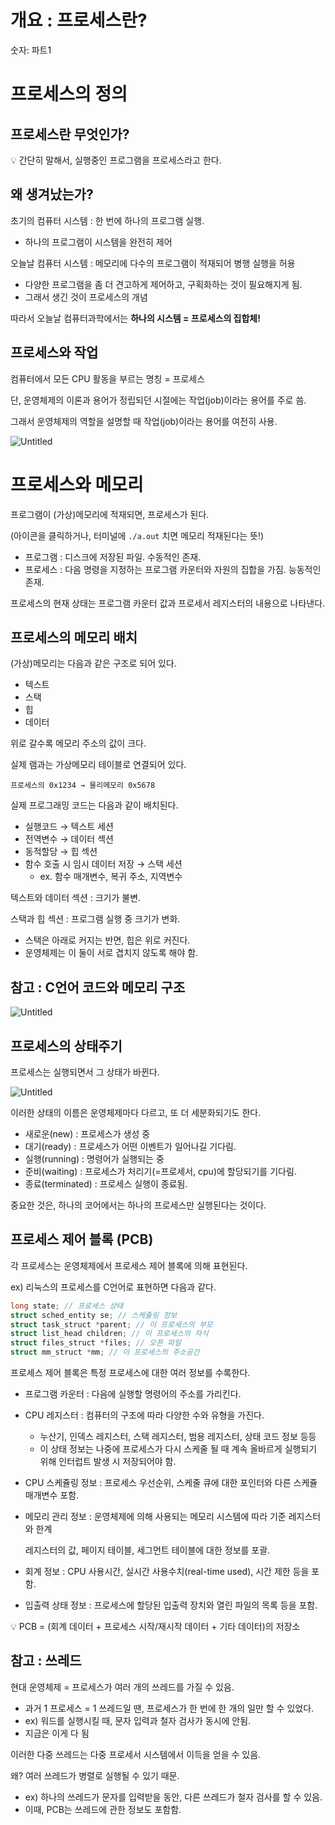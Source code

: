 # 개요 : 프로세스란?

숫자: 파트1

# 프로세스의 정의

## 프로세스란 무엇인가?

<aside>
💡 간단히 말해서, 실행중인 프로그램을 프로세스라고 한다.

</aside>

## 왜 생겨났는가?

초기의 컴퓨터 시스템 : 한 번에 하나의 프로그램 실행.

- 하나의 프로그램이 시스템을 완전히 제어

오늘날 컴퓨터 시스템 : 메모리에 다수의 프로그램이 적재되어 병행 실행을 허용

- 다양한 프로그램을 좀 더 견고하게 제어하고, 구획화하는 것이 필요해지게 됨.
- 그래서 생긴 것이 프로세스의 개념

따라서 오늘날 컴퓨터과학에서는 **하나의 시스템 = 프로세스의 집합체!**

## 프로세스와 작업

컴퓨터에서 모든 CPU 활동을 부르는 명칭 = 프로세스

단, 운영체제의 이론과 용어가 정립되던 시절에는 작업(job)이라는 용어를 주로 씀.

그래서 운영체제의 역할을 설명할 때 작업(job)이라는 용어를 여전히 사용.

![Untitled](../참고파일/chapter3/3-1-1.png)

# 프로세스와 메모리

프로그램이 (가상)메모리에 적재되면, 프로세스가 된다.

(아이콘을 클릭하거나, 터미널에 `./a.out` 치면 메모리 적재된다는 뜻!)

- 프로그램 : 디스크에 저장된 파일. 수동적인 존재.
- 프로세스 : 다음 명령을 지정하는 프로그램 카운터와 자원의 집합을 가짐. 능동적인 존재.

프로세스의 현재 상태는 프로그램 카운터 값과 프로세서 레지스터의 내용으로 나타낸다.

## 프로세스의 메모리 배치

(가상)메모리는 다음과 같은 구조로 되어 있다.

- 텍스트
- 스택
- 힙
- 데이터

위로 갈수록 메모리 주소의 값이 크다.

실제 램과는 가상메모리 테이블로 연결되어 있다.

`프로세스의 0x1234 → 물리메모리 0x5678`

실제 프로그래밍 코드는 다음과 같이 배치된다.

- 실행코드 → 텍스트 세션
- 전역변수 → 데이터 섹션
- 동적할당 → 힙 섹션
- 함수 호출 시 임시 데이터 저장 → 스택 세션
    - ex. 함수 매개변수, 복귀 주소, 지역변수

텍스트와 데이터 섹션 : 크기가 불변.

스택과 힙 섹션 : 프로그램 실행 중 크기가 변화. 

- 스택은 아래로 커지는 반면, 힙은 위로 커진다.
- 운영체제는 이 둘이 서로 겹치지 않도록 해야 함.

## 참고 : C언어 코드와 메모리 구조

![Untitled](../참고파일/chapter3/3-1-2.png)

## 프로세스의 상태주기

프로세스는 실행되면서 그 상태가 바뀐다.

![Untitled](../참고파일/chapter3/3-1-3.png)

이러한 상태의 이름은 운영체제마다 다르고, 또 더 세분화되기도 한다.

- 새로운(new) : 프로세스가 생성 중
- 대기(ready) : 프로세스가 어떤 이벤트가 일어나길 기다림.
- 실행(running) : 명령어가 실행되는 중
- 준비(waiting) : 프로세스가 처리기(=프로세서, cpu)에 할당되기를 기다림.
- 종료(terminated) : 프로세스 실행이 종료됨.

중요한 것은, 하나의 코어에서는 하나의 프로세스만 실행된다는 것이다.

## 프로세스 제어 블록 (PCB)

각 프로세스는 운영체제에서 프로세스 제어 블록에 의해 표현된다.

ex) 리눅스의 프로세스를 C언어로 표현하면 다음과 같다.

```c
long state; // 프로세스 상태
struct sched_entity se; // 스케쥴링 정보
struct task_struct *parent; // 이 프로세스의 부모
struct list_head children; // 이 프로세스의 자식
struct files_struct *files; // 오픈 파일
struct mm_struct *mm; // 이 프로세스의 주소공간
```

프로세스 제어 블록은 특정 프로세스에 대한 여러 정보를 수록한다.

- 프로그램 카운터 : 다음에 실행할 명령어의 주소를 가리킨다.
- CPU 레지스터 : 컴퓨터의 구조에 따라 다양한 수와 유형을 가진다.
    - 누산기, 인덱스 레지스터, 스택 레지스터, 범용 레지스터, 상태 코드 정보 등등
    - 이 상태 정보는 나중에 프로세스가 다시 스케줄 될 때 계속 올바르게 실행되기
    위해 인터럽트 발생 시 저장되어야 함.
- CPU 스케쥴링 정보 : 프로세스 우선순위, 스케줄 큐에 대한 포인터와 다른 스케쥴 매개변수 포함.
- 메모리 관리 정보 : 운영체제에 의해 사용되는 메모리 시스템에 따라 기준 레지스터와 한계
    
    레지스터의 값, 페이지 테이블, 세그먼트 테이블에 대한 정보를 포괄.
    
- 회계 정보 : CPU 사용시간, 실시간 사용수치(real-time used), 시간 제한 등을 포함.
- 입출력 상태 정보 : 프로세스에 할당된 입출력 장치와 열린 파일의 목록 등을 포함.

<aside>
💡 PCB = (회계 데이터 + 프로세스 시작/재시작 데이터 + 기타 데이터)의 저장소

</aside>

## 참고 : 쓰레드

현대 운영체제 = 프로세스가 여러 개의 쓰레드를 가질 수 있음.

- 과거 1 프로세스 = 1 쓰레드일 땐, 프로세스가 한 번에 한 개의 일만 할 수 있었다.
- ex) 워드를 실행시킬 때, 문자 입력과 철자 검사가 동시에 안됨.
- 지금은 이게 다 됨

이러한 다중 쓰레드는 다중 프로세서 시스템에서 이득을 얻을 수 있음.

왜? 여러 쓰레드가 병렬로 실행될 수 있기 때문.

- ex) 하나의 쓰레드가 문자를 입력받을 동안, 다른 쓰레드가 철자 검사를 할 수 있음.
- 이때, PCB는 쓰레드에 관한 정보도 포함함.